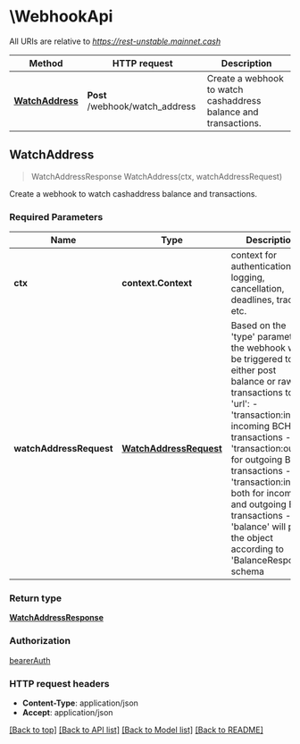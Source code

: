 # \WebhookApi

All URIs are relative to *https://rest-unstable.mainnet.cash*

Method | HTTP request | Description
------------- | ------------- | -------------
[**WatchAddress**](WebhookApi.md#WatchAddress) | **Post** /webhook/watch_address | Create a webhook to watch cashaddress balance and transactions. 



## WatchAddress

> WatchAddressResponse WatchAddress(ctx, watchAddressRequest)

Create a webhook to watch cashaddress balance and transactions. 

### Required Parameters


Name | Type | Description  | Notes
------------- | ------------- | ------------- | -------------
**ctx** | **context.Context** | context for authentication, logging, cancellation, deadlines, tracing, etc.
**watchAddressRequest** | [**WatchAddressRequest**](WatchAddressRequest.md)| Based on the &#39;type&#39; parameter the webhook will be triggered to either post balance or raw transactions to the &#39;url&#39;: - &#39;transaction:in&#39; for incoming BCH transactions - &#39;transaction:out&#39; for outgoing BCH transactions - &#39;transaction:in,out&#39; both for incoming and outgoing BCH transactions - &#39;balance&#39; will post the object according to &#39;BalanceResponse&#39; schema  | 

### Return type

[**WatchAddressResponse**](WatchAddressResponse.md)

### Authorization

[bearerAuth](../README.md#bearerAuth)

### HTTP request headers

- **Content-Type**: application/json
- **Accept**: application/json

[[Back to top]](#) [[Back to API list]](../README.md#documentation-for-api-endpoints)
[[Back to Model list]](../README.md#documentation-for-models)
[[Back to README]](../README.md)

